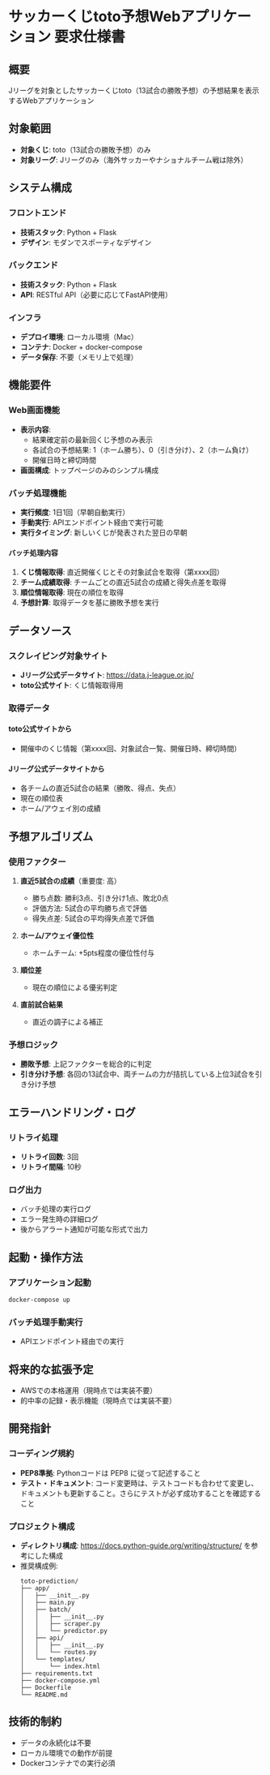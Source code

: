 # サッカーくじtoto予想Webアプリケーション 要求仕様書

## 概要
Jリーグを対象としたサッカーくじtoto（13試合の勝敗予想）の予想結果を表示するWebアプリケーション

## 対象範囲
- **対象くじ**: toto（13試合の勝敗予想）のみ
- **対象リーグ**: Jリーグのみ（海外サッカーやナショナルチーム戦は除外）

## システム構成

### フロントエンド
- **技術スタック**: Python + Flask
- **デザイン**: モダンでスポーティなデザイン

### バックエンド
- **技術スタック**: Python + Flask
- **API**: RESTful API（必要に応じてFastAPI使用）

### インフラ
- **デプロイ環境**: ローカル環境（Mac）
- **コンテナ**: Docker + docker-compose
- **データ保存**: 不要（メモリ上で処理）

## 機能要件

### Web画面機能
- **表示内容**:
  - 結果確定前の最新回くじ予想のみ表示
  - 各試合の予想結果: 1（ホーム勝ち）、0（引き分け）、2（ホーム負け）
  - 開催日時と締切時間
- **画面構成**: トップページのみのシンプル構成

### バッチ処理機能
- **実行頻度**: 1日1回（早朝自動実行）
- **手動実行**: APIエンドポイント経由で実行可能
- **実行タイミング**: 新しいくじが発表された翌日の早朝

#### バッチ処理内容
1. **くじ情報取得**: 直近開催くじとその対象試合を取得（第xxxx回）
2. **チーム成績取得**: チームごとの直近5試合の成績と得失点差を取得
3. **順位情報取得**: 現在の順位を取得
4. **予想計算**: 取得データを基に勝敗予想を実行

## データソース

### スクレイピング対象サイト
- **Jリーグ公式データサイト**: https://data.j-league.or.jp/
- **toto公式サイト**: くじ情報取得用

### 取得データ
#### toto公式サイトから
- 開催中のくじ情報（第xxxx回、対象試合一覧、開催日時、締切時間）

#### Jリーグ公式データサイトから
- 各チームの直近5試合の結果（勝敗、得点、失点）
- 現在の順位表
- ホーム/アウェイ別の成績

## 予想アルゴリズム

### 使用ファクター
1. **直近5試合の成績**（重要度: 高）
   - 勝ち点数: 勝利3点、引き分け1点、敗北0点
   - 評価方法: 5試合の平均勝ち点で評価
   - 得失点差: 5試合の平均得失点差で評価

2. **ホーム/アウェイ優位性**
   - ホームチーム: +5pts程度の優位性付与

3. **順位差**
   - 現在の順位による優劣判定

4. **直前試合結果**
   - 直近の調子による補正

### 予想ロジック
- **勝敗予想**: 上記ファクターを総合的に判定
- **引き分け予想**: 各回の13試合中、両チームの力が拮抗している上位3試合を引き分け予想

## エラーハンドリング・ログ

### リトライ処理
- **リトライ回数**: 3回
- **リトライ間隔**: 10秒

### ログ出力
- バッチ処理の実行ログ
- エラー発生時の詳細ログ
- 後からアラート通知が可能な形式で出力

## 起動・操作方法

### アプリケーション起動
```bash
docker-compose up
```

### バッチ処理手動実行
- APIエンドポイント経由での実行

## 将来的な拡張予定
- AWSでの本格運用（現時点では実装不要）
- 的中率の記録・表示機能（現時点では実装不要）

## 開発指針

### コーディング規約
- **PEP8準拠**: Pythonコードは PEP8 に従って記述すること
- **テスト・ドキュメント**: コード変更時は、テストコードも合わせて変更し、ドキュメントも更新すること。さらにテストが必ず成功することを確認すること

### プロジェクト構成
- **ディレクトリ構成**: https://docs.python-guide.org/writing/structure/ を参考にした構成
- 推奨構成例:
  ```
  toto-prediction/
  ├── app/
  │   ├── __init__.py
  │   ├── main.py
  │   ├── batch/
  │   │   ├── __init__.py
  │   │   ├── scraper.py
  │   │   └── predictor.py
  │   ├── api/
  │   │   ├── __init__.py
  │   │   └── routes.py
  │   └── templates/
  │       └── index.html
  ├── requirements.txt
  ├── docker-compose.yml
  ├── Dockerfile
  └── README.md
  ```

## 技術的制約
- データの永続化は不要
- ローカル環境での動作が前提
- Dockerコンテナでの実行必須
